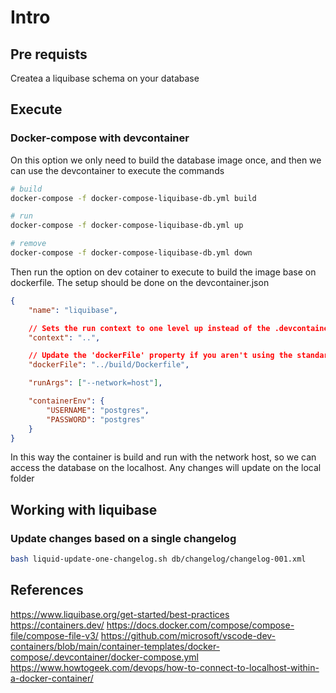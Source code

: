 # Intro

## Pre requists

Createa a liquibase schema on your database

## Execute 


### Docker-compose with devcontainer

On this option we only need to build the database image once, and then we can use the devcontainer to execute the commands

```bash
# build
docker-compose -f docker-compose-liquibase-db.yml build

# run
docker-compose -f docker-compose-liquibase-db.yml up

# remove
docker-compose -f docker-compose-liquibase-db.yml down
```

Then run the option on dev cotainer to execute to build the image base on dockerfile. The setup should be done on the devcontainer.json

```json
{
	"name": "liquibase",

	// Sets the run context to one level up instead of the .devcontainer folder.
	"context": "..",

	// Update the 'dockerFile' property if you aren't using the standard 'Dockerfile' filename.
	"dockerFile": "../build/Dockerfile",

	"runArgs": ["--network=host"],

	"containerEnv": {
		"USERNAME": "postgres",
		"PASSWORD": "postgres"
	}
}
```

In this way the container is build and run with the network host, so we can access the database on the localhost.
Any changes will update on the local folder


## Working with liquibase

### Update changes based on a single changelog

```bash
bash liquid-update-one-changelog.sh db/changelog/changelog-001.xml
```

## References

https://www.liquibase.org/get-started/best-practices
https://containers.dev/
https://docs.docker.com/compose/compose-file/compose-file-v3/
https://github.com/microsoft/vscode-dev-containers/blob/main/container-templates/docker-compose/.devcontainer/docker-compose.yml
https://www.howtogeek.com/devops/how-to-connect-to-localhost-within-a-docker-container/
